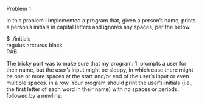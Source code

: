 Problem 1

In this problem I implemented a program that, given a person’s name, prints a person’s initials in capital letters and ignores any spaces, per the below.

$ ./initials  
regulus arcturus black  
RAB

The tricky part was to make sure that my program: 1. prompts a user for their name, but the user’s input might be sloppy, in which case there might be one or more spaces at the start and/or end of the user’s input or even multiple spaces. in a row.
Your program should print the user’s initials (i.e., the first letter of each word in their name) with no spaces or periods, followed by a newline.
